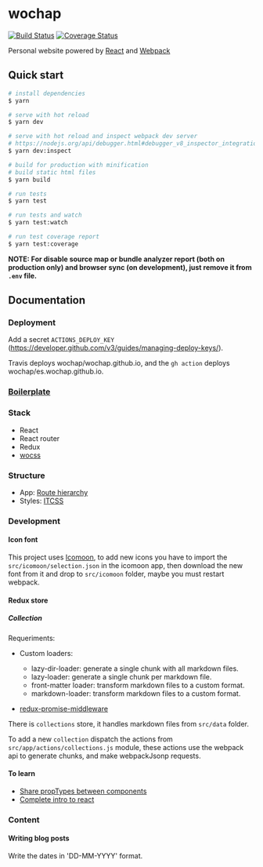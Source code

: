 # wochap

[![Build Status](https://travis-ci.com/wochap/wochap.github.io.svg?branch=dev)](https://travis-ci.com/wochap/wochap.github.io)
[![Coverage Status](https://coveralls.io/repos/github/wochap/wochap.github.io/badge.svg?branch=dev)](https://coveralls.io/github/wochap/wochap.github.io?branch=dev)

Personal website powered by [React](https://facebook.github.io/react/) and [Webpack](https://webpack.github.io/)

## Quick start

```sh
# install dependencies
$ yarn

# serve with hot reload
$ yarn dev

# serve with hot reload and inspect webpack dev server
# https://nodejs.org/api/debugger.html#debugger_v8_inspector_integration_for_node_js
$ yarn dev:inspect

# build for production with minification
# build static html files
$ yarn build

# run tests
$ yarn test

# run tests and watch
$ yarn test:watch

# run test coverage report
$ yarn test:coverage
```

**NOTE: For disable source map or bundle analyzer report (both on production only) and browser sync (on development), just remove it from `.env` file.**

## Documentation

### Deployment

Add a secret `ACTIONS_DEPLOY_KEY` (https://developer.github.com/v3/guides/managing-deploy-keys/).

Travis deploys wochap/wochap.github.io, and the `gh action` deploys wochap/es.wochap.github.io.

### [Boilerplate](https://github.com/wochap/webpack-boilerplate#webpack-boilerplate)

### Stack

* React
* React router
* Redux
* [wocss](https://github.com/wocss/wocss)

### Structure

* App: [Route hierarchy](https://gist.github.com/ryanflorence/daafb1e3cb8ad740b346)
* Styles: [ITCSS](https://www.xfive.co/blog/itcss-scalable-maintainable-css-architecture/)

### Development

#### Icon font

This project uses [Icomoon](https://icomoon.io/app), to add new icons you have to import the `src/icomoon/selection.json` in the icomoon app, then download the new font from it and drop to `src/icomoon` folder, maybe you must restart webpack.

#### Redux store

##### Collection

Requeriments:

* Custom loaders:
  - lazy-dir-loader: generate a single chunk with all markdown files.
  - lazy-loader: generate a single chunk per markdown file.
  - front-matter loader: transform markdown files to a custom format.
  - markdown-loader: transform markdown files to a custom format.

* [redux-promise-middleware](https://github.com/pburtchaell/redux-promise-middleware)

There is `collections` store, it handles markdown files from `src/data` folder.

To add a new `collection` dispatch the actions from `src/app/actions/collections.js` module, these actions use the webpack api to generate chunks, and make webpackJsonp requests.

#### To learn

* [Share propTypes between components](http://stackoverflow.com/questions/30265327/react-js-and-proptypes-repetition-across-shared-components)
* [Complete intro to react](https://btholt.github.io/complete-intro-to-react/)

### Content

#### Writing blog posts

Write the dates in 'DD-MM-YYYY' format.
